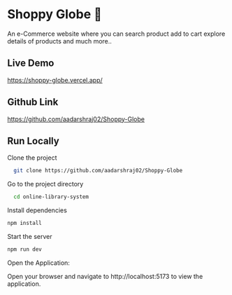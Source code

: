 
  # Shoppy Globe 📝  
 An e-Commerce website where you can search product add to cart explore details of products and much more..
   
  ## Live Demo

https://shoppy-globe.vercel.app/

  ## Github Link
  
  https://github.com/aadarshraj02/Shoppy-Globe
  
## Run Locally  
Clone the project  

~~~bash  
  git clone https://github.com/aadarshraj02/Shoppy-Globe
~~~

Go to the project directory  

~~~bash  
  cd online-library-system
~~~

Install dependencies  

~~~bash  
npm install
~~~

Start the server  

~~~bash  
npm run dev
~~~  
Open the Application:

Open your browser and navigate to http://localhost:5173 to view the application.


